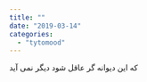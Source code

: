 ```yaml
---
title: ""
date: "2019-03-14"
categories: 
  - "tytomood"
---
```


که این دیوانه گر عاقل شود دیگر نمی آید
